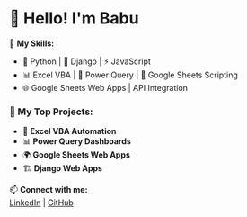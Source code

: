 # 👋 Hello! I'm Babu 

🚀 **My Skills:**  
- 🐍 Python | 🦄 Django | ⚡ JavaScript  
- 📊 Excel VBA | 🔗 Power Query | 📑 Google Sheets Scripting  
- 🌐 Google Sheets Web Apps | API Integration  

### 📌 My Top Projects:  
- 📝 **Excel VBA Automation**  
- 📊 **Power Query Dashboards**  
- 🌍 **Google Sheets Web Apps**  
- 🏗 **Django Web Apps**  

📫 **Connect with me:**  
[LinkedIn](https://linkedin.com/in/your_link) | [GitHub](https://github.com/babusrathore)  
